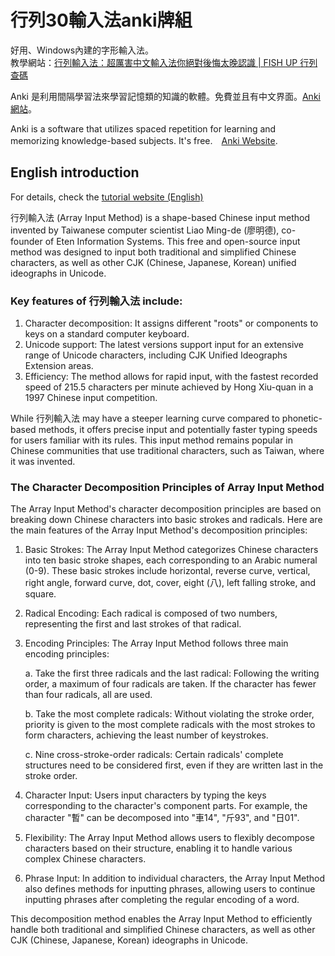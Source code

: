 # 行列30輸入法anki牌組
好用、Windows內建的字形輸入法。  
教學網站：[行列輸入法：超厲害中文輸入法你絕對後悔太晚認識 | FISH UP 行列查碼](https://array30.misterfishup.com/)

Anki 是利用間隔學習法來學習記憶類的知識的軟體。免費並且有中文界面。[Anki網站](https://apps.ankiweb.net/)。

Anki is a software that utilizes spaced repetition for learning and memorizing knowledge-based subjects. It's free.　[Anki Website](https://apps.ankiweb.net).

## English introduction
For details, check the [tutorial website (English)](https://array30.misterfishup.com/en/tutorial.html)


行列輸入法 (Array Input Method) is a shape-based Chinese input method invented by Taiwanese computer scientist Liao Ming-de (廖明德), co-founder of Eten Information Systems. This free and open-source input method was designed to input both traditional and simplified Chinese characters, as well as other CJK (Chinese, Japanese, Korean) unified ideographs in Unicode.

### Key features of 行列輸入法 include:
1. Character decomposition: It assigns different "roots" or components to keys on a standard computer keyboard.
2. Unicode support: The latest versions support input for an extensive range of Unicode characters, including CJK Unified Ideographs Extension areas.
3. Efficiency: The method allows for rapid input, with the fastest recorded speed of 215.5 characters per minute achieved by Hong Xiu-quan in a 1997 Chinese input competition.

While 行列輸入法 may have a steeper learning curve compared to phonetic-based methods, it offers precise input and potentially faster typing speeds for users familiar with its rules. This input method remains popular in Chinese communities that use traditional characters, such as Taiwan, where it was invented.

### The Character Decomposition Principles of Array Input Method

The Array Input Method's character decomposition principles are based on breaking down Chinese characters into basic strokes and radicals. Here are the main features of the Array Input Method's decomposition principles:

1. Basic Strokes:
The Array Input Method categorizes Chinese characters into ten basic stroke shapes, each corresponding to an Arabic numeral (0-9). These basic strokes include horizontal, reverse curve, vertical, right angle, forward curve, dot, cover, eight (八), left falling stroke, and square.

2. Radical Encoding:
Each radical is composed of two numbers, representing the first and last strokes of that radical.

3. Encoding Principles:
The Array Input Method follows three main encoding principles:

   a. Take the first three radicals and the last radical:
   Following the writing order, a maximum of four radicals are taken. If the character has fewer than four radicals, all are used.

   b. Take the most complete radicals:
   Without violating the stroke order, priority is given to the most complete radicals with the most strokes to form characters, achieving the least number of keystrokes.

   c. Nine cross-stroke-order radicals:
   Certain radicals' complete structures need to be considered first, even if they are written last in the stroke order.

4. Character Input:
Users input characters by typing the keys corresponding to the character's component parts. For example, the character "暫" can be decomposed into "車14", "斤93", and "日01".

5. Flexibility:
The Array Input Method allows users to flexibly decompose characters based on their structure, enabling it to handle various complex Chinese characters.

6. Phrase Input:
In addition to individual characters, the Array Input Method also defines methods for inputting phrases, allowing users to continue inputting phrases after completing the regular encoding of a word.

This decomposition method enables the Array Input Method to efficiently handle both traditional and simplified Chinese characters, as well as other CJK (Chinese, Japanese, Korean) ideographs in Unicode.

